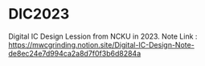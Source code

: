 # DIC2023
Digital IC Design Lession from NCKU in 2023.
Note Link : https://mwcgrinding.notion.site/Digital-IC-Design-Note-de8ec24e7d994ca2a8d7f0f3b6d8284a
